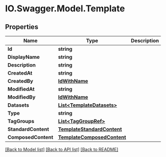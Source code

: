 # IO.Swagger.Model.Template
## Properties

Name | Type | Description | Notes
------------ | ------------- | ------------- | -------------
**Id** | **string** |  | [optional] 
**DisplayName** | **string** |  | 
**Description** | **string** |  | [optional] 
**CreatedAt** | **string** |  | [optional] 
**CreatedBy** | [**IdWithName**](IdWithName.md) |  | [optional] 
**ModifiedAt** | **string** |  | [optional] 
**ModifiedBy** | [**IdWithName**](IdWithName.md) |  | [optional] 
**Datasets** | [**List&lt;TemplateDatasets&gt;**](TemplateDatasets.md) |  | [optional] 
**Type** | **string** |  | [optional] 
**TagGroups** | [**List&lt;TagGroupRef&gt;**](TagGroupRef.md) |  | [optional] 
**StandardContent** | [**TemplateStandardContent**](TemplateStandardContent.md) |  | [optional] 
**ComposedContent** | [**TemplateComposedContent**](TemplateComposedContent.md) |  | [optional] 

[[Back to Model list]](../README.md#documentation-for-models) [[Back to API list]](../README.md#documentation-for-api-endpoints) [[Back to README]](../README.md)

